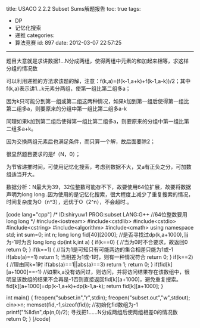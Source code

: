 title: USACO 2.2.2 Subset Sums解题报告
toc: true
tags:
  - DP
  - 记忆化搜索
  - 递推
categories:
  - 算法竞赛
id: 897
date: 2012-03-07 22:57:25
---

题目大意就是求讲数据1…N分成两组，使得两组中元素的和加起来相等，求这样分组的情况数

可以利用递推的方法求该题的解，注意：f(k,a)=(f(k-1,a+k)+f(k-1,a-k))/2；其中f(k,a)表示讲1…k元素分两组，使第一组比第二组多a；

因为k只可能分到第一组或第二组这两种情况，如果k加到第一组后使得第一组比第二组多a，则要原来的分组中第一组比第二组多a-k

同理如果k加到第二组后使得第一组比第二组多a，则要原来的分组中第一组比第二组多a+k。

因为交换两组元素后也满足条件，而只算一个解，故后面要除2；

很显然题目要求的是f（N，0）；

为节省递推时间，可使用记忆化搜索，考虑到数据不大，又a有正负之分，可加数组适当开大。

数据分析：N最大为39，32位整数可能存不下，故要使用64位扩展，故要将数据声明为long long .因为使用的是记忆化搜索，很大程度上减少了重复搜索的情况，时间复杂度为O（n^3），远优于O（2^n），不会超时.。

[code lang="cpp"]
/* 
 ID:shiryuw1 
 PROG:subset 
 LANG:G++ //64位整数要用long long
 */ 
 #include&lt;iostream&gt; 
 #include&lt;cstdlib&gt; 
 #include&lt;cstdio&gt; 
 #include&lt;cstring&gt; 
 #include&lt;algorithm&gt; 
 #include&lt;cmath&gt; 
 using namespace std; 
 int sum=0; 
 int n; 
 long long fid[40][2000]; //是否寻找过dp(k,a+1000),当为-1时为否
 long long dp(int k,int a) 
 { 
     if(k==0) 
     { //当为0时不合要求，故返回0
         return 0; 
     } 
     if(k==1) 
     { //当为1是可知只有可能两边的集合相差只能为1或-1
         if(abs(a)==1) 
             return 1; 当相差为1或-1时，则有一种情况符合
         return 0; 
     } 
     if(k==2) 
     { //理由同k=1时
         if(abs(a)==1||abs(a)==3) 
             return 1; 
         return 0; 
     } 
     if(fid[k][a+1000]==-1) //如果k,a没有访问过，则访问，并将访问结果存在该数组中，很明显该数组的结果不会再是-1否则直接返回fid[k][a+1000]，避免重复搜索。
         fid[k][a+1000]=dp(k-1,a+k)+dp(k-1,a-k); 
     return fid[k][a+1000]; 
 }

 int main() 
 { 
     freopen(&quot;subset.in&quot;,&quot;r&quot;,stdin); 
     freopen(&quot;subset.out&quot;,&quot;w&quot;,stdout); 
     cin&gt;&gt;n; 
     memset(fid,-1,sizeof(fid)); //初始化fid数组为-1
     printf(&quot;%lld\n&quot;,dp(n,0)/2); 寻找把1……N分成两组后使两组相差0的情况数
     return 0; 
 }
[/code]